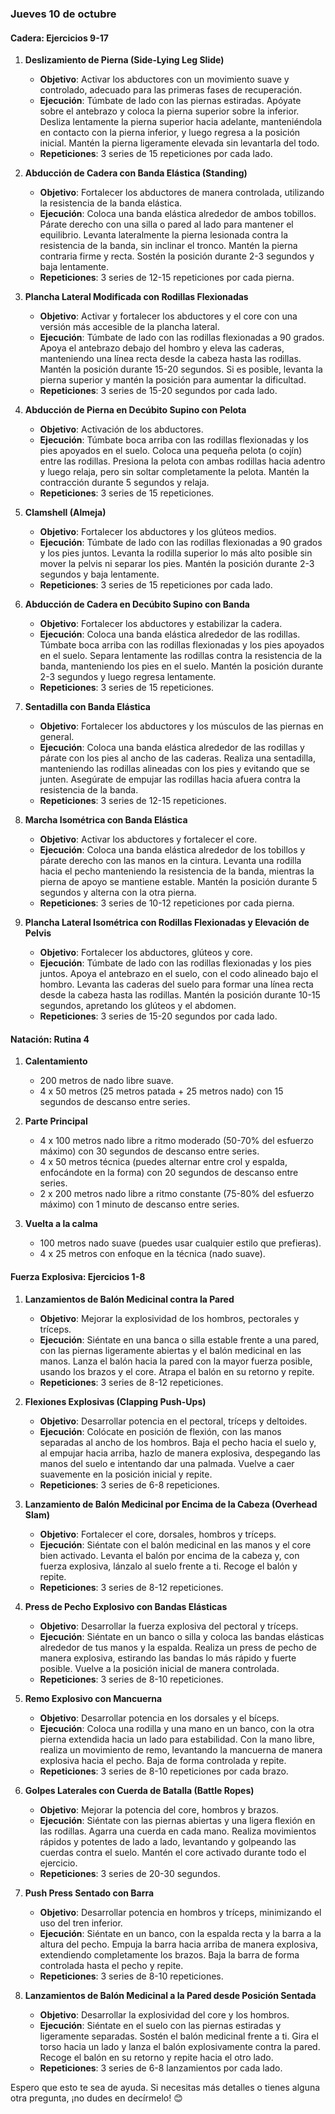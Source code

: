 ### Jueves 10 de octubre
#### Cadera: Ejercicios 9-17

1. **Deslizamiento de Pierna (Side-Lying Leg Slide)**
   - **Objetivo**: Activar los abductores con un movimiento suave y controlado, adecuado para las primeras fases de recuperación.
   - **Ejecución**: Túmbate de lado con las piernas estiradas. Apóyate sobre el antebrazo y coloca la pierna superior sobre la inferior. Desliza lentamente la pierna superior hacia adelante, manteniéndola en contacto con la pierna inferior, y luego regresa a la posición inicial. Mantén la pierna ligeramente elevada sin levantarla del todo.
   - **Repeticiones**: 3 series de 15 repeticiones por cada lado.

2. **Abducción de Cadera con Banda Elástica (Standing)**
   - **Objetivo**: Fortalecer los abductores de manera controlada, utilizando la resistencia de la banda elástica.
   - **Ejecución**: Coloca una banda elástica alrededor de ambos tobillos. Párate derecho con una silla o pared al lado para mantener el equilibrio. Levanta lateralmente la pierna lesionada contra la resistencia de la banda, sin inclinar el tronco. Mantén la pierna contraria firme y recta. Sostén la posición durante 2-3 segundos y baja lentamente.
   - **Repeticiones**: 3 series de 12-15 repeticiones por cada pierna.

3. **Plancha Lateral Modificada con Rodillas Flexionadas**
   - **Objetivo**: Activar y fortalecer los abductores y el core con una versión más accesible de la plancha lateral.
   - **Ejecución**: Túmbate de lado con las rodillas flexionadas a 90 grados. Apoya el antebrazo debajo del hombro y eleva las caderas, manteniendo una línea recta desde la cabeza hasta las rodillas. Mantén la posición durante 15-20 segundos. Si es posible, levanta la pierna superior y mantén la posición para aumentar la dificultad.
   - **Repeticiones**: 3 series de 15-20 segundos por cada lado.

4. **Abducción de Pierna en Decúbito Supino con Pelota**
   - **Objetivo**: Activación de los abductores.
   - **Ejecución**: Túmbate boca arriba con las rodillas flexionadas y los pies apoyados en el suelo. Coloca una pequeña pelota (o cojín) entre las rodillas. Presiona la pelota con ambas rodillas hacia adentro y luego relaja, pero sin soltar completamente la pelota. Mantén la contracción durante 5 segundos y relaja.
   - **Repeticiones**: 3 series de 15 repeticiones.

5. **Clamshell (Almeja)**
   - **Objetivo**: Fortalecer los abductores y los glúteos medios.
   - **Ejecución**: Túmbate de lado con las rodillas flexionadas a 90 grados y los pies juntos. Levanta la rodilla superior lo más alto posible sin mover la pelvis ni separar los pies. Mantén la posición durante 2-3 segundos y baja lentamente.
   - **Repeticiones**: 3 series de 15 repeticiones por cada lado.

6. **Abducción de Cadera en Decúbito Supino con Banda**
   - **Objetivo**: Fortalecer los abductores y estabilizar la cadera.
   - **Ejecución**: Coloca una banda elástica alrededor de las rodillas. Túmbate boca arriba con las rodillas flexionadas y los pies apoyados en el suelo. Separa lentamente las rodillas contra la resistencia de la banda, manteniendo los pies en el suelo. Mantén la posición durante 2-3 segundos y luego regresa lentamente.
   - **Repeticiones**: 3 series de 15 repeticiones.

7. **Sentadilla con Banda Elástica**
   - **Objetivo**: Fortalecer los abductores y los músculos de las piernas en general.
   - **Ejecución**: Coloca una banda elástica alrededor de las rodillas y párate con los pies al ancho de las caderas. Realiza una sentadilla, manteniendo las rodillas alineadas con los pies y evitando que se junten. Asegúrate de empujar las rodillas hacia afuera contra la resistencia de la banda.
   - **Repeticiones**: 3 series de 12-15 repeticiones.

8. **Marcha Isométrica con Banda Elástica**
   - **Objetivo**: Activar los abductores y fortalecer el core.
   - **Ejecución**: Coloca una banda elástica alrededor de los tobillos y párate derecho con las manos en la cintura. Levanta una rodilla hacia el pecho manteniendo la resistencia de la banda, mientras la pierna de apoyo se mantiene estable. Mantén la posición durante 5 segundos y alterna con la otra pierna.
   - **Repeticiones**: 3 series de 10-12 repeticiones por cada pierna.

9. **Plancha Lateral Isométrica con Rodillas Flexionadas y Elevación de Pelvis**
   - **Objetivo**: Fortalecer los abductores, glúteos y core.
   - **Ejecución**: Túmbate de lado con las rodillas flexionadas y los pies juntos. Apoya el antebrazo en el suelo, con el codo alineado bajo el hombro. Levanta las caderas del suelo para formar una línea recta desde la cabeza hasta las rodillas. Mantén la posición durante 10-15 segundos, apretando los glúteos y el abdomen.
   - **Repeticiones**: 3 series de 15-20 segundos por cada lado.

#### Natación: Rutina 4

1. **Calentamiento**
   - 200 metros de nado libre suave.
   - 4 x 50 metros (25 metros patada + 25 metros nado) con 15 segundos de descanso entre series.

2. **Parte Principal**
   - 4 x 100 metros nado libre a ritmo moderado (50-70% del esfuerzo máximo) con 30 segundos de descanso entre series.
   - 4 x 50 metros técnica (puedes alternar entre crol y espalda, enfocándote en la forma) con 20 segundos de descanso entre series.
   - 2 x 200 metros nado libre a ritmo constante (75-80% del esfuerzo máximo) con 1 minuto de descanso entre series.

3. **Vuelta a la calma**
   - 100 metros nado suave (puedes usar cualquier estilo que prefieras).
   - 4 x 25 metros con enfoque en la técnica (nado suave).

#### Fuerza Explosiva: Ejercicios 1-8

1. **Lanzamientos de Balón Medicinal contra la Pared**
   - **Objetivo**: Mejorar la explosividad de los hombros, pectorales y tríceps.
   - **Ejecución**: Siéntate en una banca o silla estable frente a una pared, con las piernas ligeramente abiertas y el balón medicinal en las manos. Lanza el balón hacia la pared con la mayor fuerza posible, usando los brazos y el core. Atrapa el balón en su retorno y repite.
   - **Repeticiones**: 3 series de 8-12 repeticiones.

2. **Flexiones Explosivas (Clapping Push-Ups)**
   - **Objetivo**: Desarrollar potencia en el pectoral, tríceps y deltoides.
   - **Ejecución**: Colócate en posición de flexión, con las manos separadas al ancho de los hombros. Baja el pecho hacia el suelo y, al empujar hacia arriba, hazlo de manera explosiva, despegando las manos del suelo e intentando dar una palmada. Vuelve a caer suavemente en la posición inicial y repite.
   - **Repeticiones**: 3 series de 6-8 repeticiones.

3. **Lanzamiento de Balón Medicinal por Encima de la Cabeza (Overhead Slam)**
   - **Objetivo**: Fortalecer el core, dorsales, hombros y tríceps.
   - **Ejecución**: Siéntate con el balón medicinal en las manos y el core bien activado. Levanta el balón por encima de la cabeza y, con fuerza explosiva, lánzalo al suelo frente a ti. Recoge el balón y repite.
   - **Repeticiones**: 3 series de 8-12 repeticiones.

4. **Press de Pecho Explosivo con Bandas Elásticas**
   - **Objetivo**: Desarrollar la fuerza explosiva del pectoral y tríceps.
   - **Ejecución**: Siéntate en un banco o silla y coloca las bandas elásticas alrededor de tus manos y la espalda. Realiza un press de pecho de manera explosiva, estirando las bandas lo más rápido y fuerte posible. Vuelve a la posición inicial de manera controlada.
   - **Repeticiones**: 3 series de 8-10 repeticiones.

5. **Remo Explosivo con Mancuerna**
   - **Objetivo**: Desarrollar potencia en los dorsales y el bíceps.
   - **Ejecución**: Coloca una rodilla y una mano en un banco, con la otra pierna extendida hacia un lado para estabilidad. Con la mano libre, realiza un movimiento de remo, levantando la mancuerna de manera explosiva hacia el pecho. Baja de forma controlada y repite.
   - **Repeticiones**: 3 series de 8-10 repeticiones por cada brazo.

6. **Golpes Laterales con Cuerda de Batalla (Battle Ropes)**
   - **Objetivo**: Mejorar la potencia del core, hombros y brazos.
   - **Ejecución**: Siéntate con las piernas abiertas y una ligera flexión en las rodillas. Agarra una cuerda en cada mano. Realiza movimientos rápidos y potentes de lado a lado, levantando y golpeando las cuerdas contra el suelo. Mantén el core activado durante todo el ejercicio.
   - **Repeticiones**: 3 series de 20-30 segundos.

7. **Push Press Sentado con Barra**
   - **Objetivo**: Desarrollar potencia en hombros y tríceps, minimizando el uso del tren inferior.
   - **Ejecución**: Siéntate en un banco, con la espalda recta y la barra a la altura del pecho. Empuja la barra hacia arriba de manera explosiva, extendiendo completamente los brazos. Baja la barra de forma controlada hasta el pecho y repite.
   - **Repeticiones**: 3 series de 8-10 repeticiones.

8. **Lanzamientos de Balón Medicinal a la Pared desde Posición Sentada**
   - **Objetivo**: Desarrollar la explosividad del core y los hombros.
   - **Ejecución**: Siéntate en el suelo con las piernas estiradas y ligeramente separadas. Sostén el balón medicinal frente a ti. Gira el torso hacia un lado y lanza el balón explosivamente contra la pared. Recoge el balón en su retorno y repite hacia el otro lado.
   - **Repeticiones**: 3 series de 6-8 lanzamientos por cada lado.

Espero que esto te sea de ayuda. Si necesitas más detalles o tienes alguna otra pregunta, ¡no dudes en decírmelo! 😊